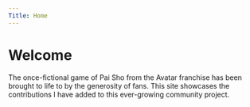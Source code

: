 ```yaml
---
Title: Home
---
```

# Welcome
The once-fictional game of Pai Sho from the Avatar franchise has been brought to life to by the generosity of fans. This site showcases the contributions I have added to this ever-growing community project.